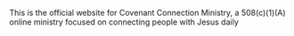 This is the official website for Covenant Connection Ministry, a 508(c)(1)(A) online ministry focused on connecting people with Jesus daily
